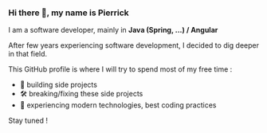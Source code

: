 ### Hi there 👋, my name is Pierrick

I am a software developer, mainly in __Java (Spring, ...) / Angular__

After few years experiencing software development, I decided to dig deeper in that field.

This GitHub profile is where I will try to spend most of my free time :

- :truck: building side projects
- :hammer_and_wrench: breaking/fixing these side projects
- :star2:	experiencing modern technologies, best coding practices

Stay tuned !
